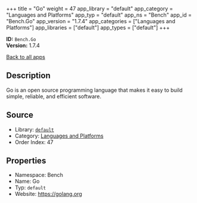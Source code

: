 ﻿+++
title = "Go"
weight = 47
app_library = "default"
app_category = "Languages and Platforms"
app_typ = "default"
app_ns = "Bench"
app_id = "Bench.Go"
app_version = "1.7.4"
app_categories = ["Languages and Platforms"]
app_libraries = ["default"]
app_types = ["default"]
+++

**ID:** `Bench.Go`  
**Version:** 1.7.4  
<!--more-->

[Back to all apps](/apps/)

## Description
Go is an open source programming language that makes it easy
to build simple, reliable, and efficient software.

## Source

* Library: [`default`](/app_libraries/default)
* Category: [Languages and Platforms](/app_categories/languages-and-platforms)
* Order Index: 47

## Properties

* Namespace: Bench
* Name: Go
* Typ: `default`
* Website: <https://golang.org>

